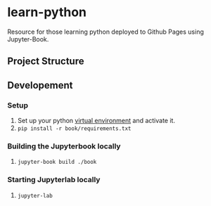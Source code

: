 # learn-python
Resource for those learning python deployed to Github Pages using Jupyter-Book. 

## Project Structure

## Developement

### Setup
1. Set up your python [virtual environment](https://docs.python.org/3/library/venv.html) and activate it.
1. `pip install -r book/requirements.txt`

### Building the Jupyterbook locally
1. `jupyter-book build ./book`

### Starting Jupyterlab locally
1. `jupyter-lab`

